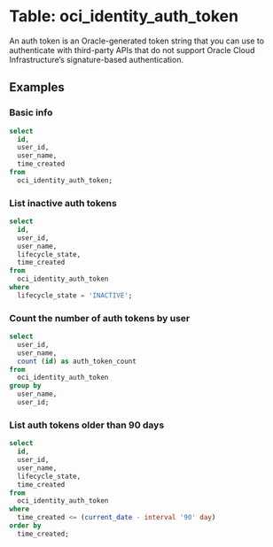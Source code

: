 # Table: oci_identity_auth_token

An auth token is an Oracle-generated token string that you can use to authenticate with third-party APIs that do not support Oracle Cloud Infrastructure’s signature-based authentication.

## Examples

### Basic info

```sql
select
  id,
  user_id,
  user_name,
  time_created
from
  oci_identity_auth_token;
```


### List inactive auth tokens

```sql
select
  id,
  user_id,
  user_name,
  lifecycle_state,
  time_created
from
  oci_identity_auth_token
where
  lifecycle_state = 'INACTIVE';
```


### Count the number of auth tokens by user

```sql
select
  user_id,
  user_name,
  count (id) as auth_token_count
from
  oci_identity_auth_token
group by
  user_name,
  user_id;
```


### List auth tokens older than 90 days

```sql
select
  id,
  user_id,
  user_name,
  lifecycle_state,
  time_created
from
  oci_identity_auth_token
where
  time_created <= (current_date - interval '90' day)
order by
  time_created;
```
